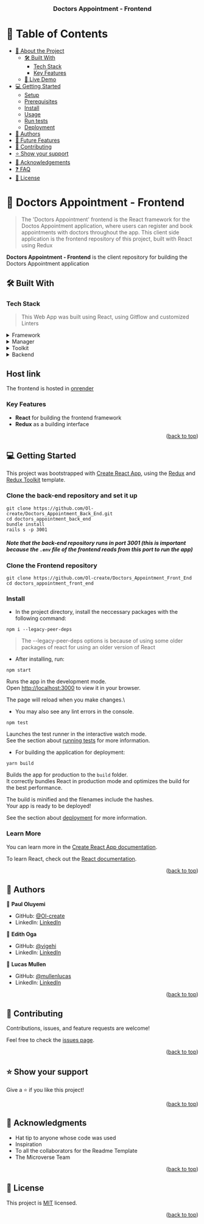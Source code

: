 <a name="readme-top"></a>

<div align="center">
  <br/>
  <h3><b>Doctors Appointment - Frontend</b></h3>
</div>

# 📗 Table of Contents

- [📖 About the Project](#about-project)
  - [🛠 Built With](#built-with)
    - [Tech Stack](#tech-stack)
    - [Key Features](#key-features)
  - [🚀 Live Demo](#live-demo)
- [💻 Getting Started](#getting-started)
  - [Setup](#setup)
  - [Prerequisites](#prerequisites)
  - [Install](#install)
  - [Usage](#usage)
  - [Run tests](#run-tests)
  - [Deployment](#triangular_flag_on_post-deployment)
- [👥 Authors](#authors)
- [🔭 Future Features](#future-features)
- [🤝 Contributing](#contributing)
- [⭐️ Show your support](#support)
- [🙏 Acknowledgements](#acknowledgements)
- [❓ FAQ](#faq)
- [📝 License](#license)

# 📖 Doctors Appointment - Frontend <a name="about-project"></a>

> The 'Doctors Appointment' frontend is the React framework for the Doctos Appointment application, where users can register and book appointments with doctors throughout the app. This client side application is the frontend repository of this project, built with React using Redux

**Doctors Appointment - Frontend** is the client repository for building the Doctors Appointment application

## 🛠 Built With <a name="built-with"></a>

### Tech Stack <a name="tech-stack"></a>

> This Web App was built using React, using Gitflow and customized Linters

<details>
<summary>Framework</summary>
  <ul>
    <li><a href="https://github.com/facebook/create-react-app">React</a></li>
  </ul>
</details>

<details>
  <summary>Manager</summary>
  <ul>
    <li><a href="https://redux.js.org/">Redux</a></li>
  </ul>
</details>

<details>
  <summary>Toolkit</summary>
  <ul>
    <li><a href="https://redux-toolkit.js.org/">Redux-toolkit</a></li>
  </ul>
</details>

<details>
<summary>Backend</summary>
  <ul>
    <li><a href="https://github.com/Ol-create/Doctors_Appointment_Back_End">RoR Backend Repository</a></li>
  </ul>
</details>

## Host link

The frontend is hosted in [onrender](https://panghealth.onrender.com)

### Key Features <a name="key-features"></a>

- **React** for building the frontend framework
- **Redux** as a building interface

<p align="right">(<a href="#readme-top">back to top</a>)</p>

## 💻 Getting Started <a name="getting-started"></a>

This project was bootstrapped with [Create React App](https://github.com/facebook/create-react-app), using the [Redux](https://redux.js.org/) and [Redux Toolkit](https://redux-toolkit.js.org/) template.

### Clone the back-end repository and set it up

```
git clone https://github.com/Ol-create/Doctors_Appointment_Back_End.git
cd doctors_appointment_back_end
bundle install
rails s -p 3001
```
##### Note that the back-end repository runs in port 3001 (this is important because the `.env` file of the frontend reads from this port to run the app)

### Clone the Frontend repository

```shell
git clone https://github.com/Ol-create/Doctors_Appointment_Front_End
cd doctors_appointment_front_end
```

### Install

- In the project directory, install the neccessary packages with the following command:

```
npm i --legacy-peer-deps
```
> The --legacy-peer-deps options is because of using some older packages of react for using an older version of React

- After installing, run:

```
npm start
```

Runs the app in the development mode.\
Open [http://localhost:3000](http://localhost:3000) to view it in your browser.

The page will reload when you make changes.\

- You may also see any lint errors in the console.
```
npm test
````

Launches the test runner in the interactive watch mode.\
See the section about [running tests](https://facebook.github.io/create-react-app/docs/running-tests) for more information.

- For building the application for deployment:
```
yarn build
```

Builds the app for production to the `build` folder.\
It correctly bundles React in production mode and optimizes the build for the best performance.

The build is minified and the filenames include the hashes.\
Your app is ready to be deployed!

See the section about [deployment](https://facebook.github.io/create-react-app/docs/deployment) for more information.

### Learn More

You can learn more in the [Create React App documentation](https://facebook.github.io/create-react-app/docs/getting-started).

To learn React, check out the [React documentation](https://reactjs.org/).

<p align="right">(<a href="#readme-top">back to top</a>)</p>

## 👥 Authors <a name="authors"></a>

👤 **Paul Oluyemi**

- GitHub: [@Ol-create](https://github.com/Ol-create)
- LinkedIn: [LinkedIn](update-link)

👤 **Edith Oga**

- GitHub: [@vigehi](https://github.com/vigehi)
- LinkedIn: [LinkedIn](update-link)

👤 **Lucas Mullen**

- GitHub: [@mullenlucas](https://github.com/mullenlucas)
- LinkedIn: [LinkedIn](https://www.linkedin.com/in/lucas-mullen-447312119/)

<p align="right">(<a href="#readme-top">back to top</a>)</p>

## 🤝 Contributing <a name="contributing"></a>

Contributions, issues, and feature requests are welcome!

Feel free to check the [issues page](../../issues/).

<p align="right">(<a href="#readme-top">back to top</a>)</p>

## ⭐️ Show your support <a name="support"></a>

Give a ⭐️ if you like this project!

<p align="right">(<a href="#readme-top">back to top</a>)</p>

## 🙏 Acknowledgments <a name="acknowledgements"></a>

- Hat tip to anyone whose code was used
- Inspiration
- To all the collaborators for the Readme Template
- The Microverse Team

<p align="right">(<a href="#readme-top">back to top</a>)</p>

## 📝 License <a name="license"></a>

This project is [MIT](./LICENSE) licensed.

<p align="right">(<a href="#readme-top">back to top</a>)</p>

